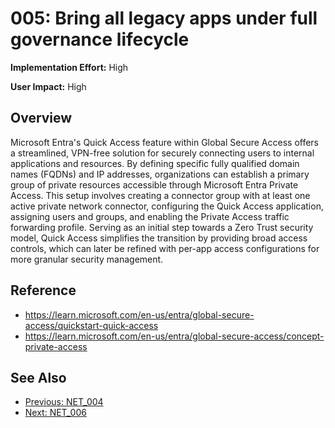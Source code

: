 ﻿# 005: Bring all legacy apps under full governance lifecycle

**Implementation Effort:** High 

**User Impact:** High

## Overview


Microsoft Entra's Quick Access feature within Global Secure Access offers a streamlined, VPN-free solution for securely connecting users to internal applications and resources. By defining specific fully qualified domain names (FQDNs) and IP addresses, organizations can establish a primary group of private resources accessible through Microsoft Entra Private Access. This setup involves creating a connector group with at least one active private network connector, configuring the Quick Access application, assigning users and groups, and enabling the Private Access traffic forwarding profile. Serving as an initial step towards a Zero Trust security model, Quick Access simplifies the transition by providing broad access controls, which can later be refined with per-app access configurations for more granular security management.

## Reference

* https://learn.microsoft.com/en-us/entra/global-secure-access/quickstart-quick-access
* https://learn.microsoft.com/en-us/entra/global-secure-access/concept-private-access

## See Also
- [Previous: NET_004](NET_004.md)
- [Next: NET_006](NET_006.md)
